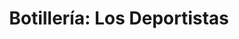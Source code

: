 ---
title: "Botillería: Los Deportistas"
url: /coronel/botilleria-los-deportistas/
shop: alcohol
---